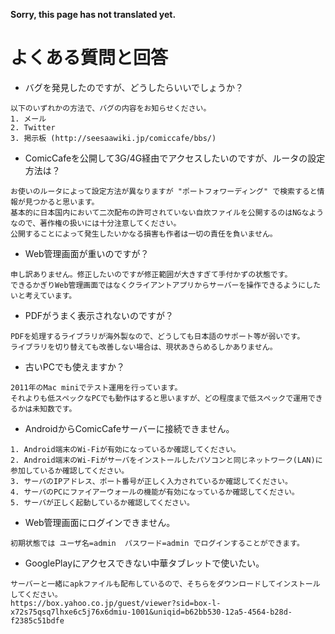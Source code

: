 **Sorry, this page has not translated yet.**

# よくある質問と回答

- バグを発見したのですが、どうしたらいいでしょうか？  
```
以下のいずれかの方法で、バグの内容をお知らせください。
1. メール
2. Twitter
3. 掲示板 (http://seesaawiki.jp/comiccafe/bbs/)
```
- ComicCafeを公開して3G/4G経由でアクセスしたいのですが、ルータの設定方法は？
```
お使いのルータによって設定方法が異なりますが "ポートフォワーディング" で検索すると情報が見つかると思います。
基本的に日本国内において二次配布の許可されていない自炊ファイルを公開するのはNGなようなので、著作権の扱いには十分注意してください。
公開することによって発生したいかなる損害も作者は一切の責任を負いません。
```
- Web管理画面が重いのですが？
```
申し訳ありません。修正したいのですが修正範囲が大きすぎて手付かずの状態です。
できるかぎりWeb管理画面ではなくクライアントアプリからサーバーを操作できるようにしたいと考えています。
```
- PDFがうまく表示されないのですが？
```
PDFを処理するライブラリが海外製なので、どうしても日本語のサポート等が弱いです。
ライブラリを切り替えても改善しない場合は、現状あきらめるしかありません。
```
- 古いPCでも使えますか？
```
2011年のMac miniでテスト運用を行っています。
それよりも低スペックなPCでも動作はすると思いますが、どの程度まで低スペックで運用できるかは未知数です。
```
- AndroidからComicCafeサーバーに接続できません。
```
1. Android端末のWi-Fiが有効になっているか確認してください。
2. Android端末のWi-Fiがサーバをインストールしたパソコンと同じネットワーク(LAN)に参加しているか確認してください。
3. サーバのIPアドレス、ポート番号が正しく入力されているか確認してください。
4. サーバのPCにファイアーウォールの機能が有効になっているか確認してください。
5. サーバが正しく起動しているか確認してください。
```
- Web管理画面にログインできません。
```
初期状態では ユーザ名=admin  パスワード=admin でログインすることができます。
```
- GooglePlayにアクセスできない中華タブレットで使いたい。
```
サーバーと一緒にapkファイルも配布しているので、そちらをダウンロードしてインストールしてください。
https://box.yahoo.co.jp/guest/viewer?sid=box-l-x72s75qsq7lhxe6c5j76x6dmiu-1001&uniqid=b62bb530-12a5-4564-b28d-f2385c51bdfe
```
